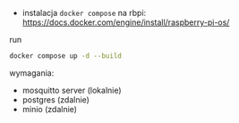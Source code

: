 
* instalacja `docker compose` na rbpi: https://docs.docker.com/engine/install/raspberry-pi-os/

run
```bash
docker compose up -d --build
```

wymagania:
* mosquitto server (lokalnie)
* postgres (zdalnie)
* minio (zdalnie)

